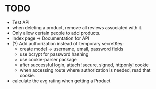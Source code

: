 # TODO

- Test API
- when deleting a product, remove all reviews associated with it.
- Only allow certain people to add products.
- Index page -> Documentation for API
- (?) Add authorization instead of temporary secretKey:
  - create model -> username, email, password fields
  - use bcrypt for password hashing
  - use cookie-parser package
  - after successful login, attach !secure, signed, httponly! cookie
  - when accessing route where authorization is needed, read that cookie.
- calculate the avg rating when getting a Product
